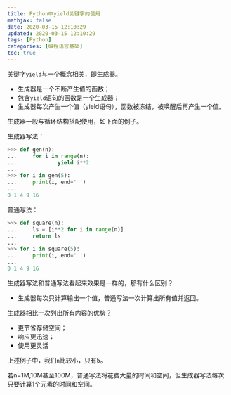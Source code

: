 ```yaml
---
title: Python中yield关键字的使用
mathjax: false
date: 2020-03-15 12:10:29
updated: 2020-03-15 12:10:29
tags: [Python]
categories: [编程语言基础]
toc: true
---
```


关键字`yield`与一个概念相关，即生成器。

* 生成器是一个不断产生值的函数；
* 包含`yield`语句的函数是一个生成器；
* 生成器每次产生一个值（yield语句），函数被冻结，被唤醒后再产生一个值。

<!--more-->

生成器一般与循环结构搭配使用，如下面的例子。



生成器写法：

```python
>>> def gen(n):
...     for i in range(n):
...             yield i**2
... 
>>> for i in gen(5):
...     print(i, end=' ')
... 
0 1 4 9 16
```

普通写法：

```python
>>> def square(n):
...     ls = [i**2 for i in range(n)]
...     return ls
... 
>>> for i in square(5):
...     print(i, end=' ')
... 
0 1 4 9 16 
```

生成器写法和普通写法看起来效果是一样的，那有什么区别？

* 生成器每次只计算输出一个值，普通写法一次计算出所有值并返回。

生成器相比一次列出所有内容的优势？

* 更节省存储空间；
* 响应更迅速；
* 使用更灵活



上述例子中，我们`n`比较小，只有5。

若n=1M,10M甚至100M，普通写法将花费大量的时间和空间，但生成器写法每次只要计算1个元素的时间和空间。



